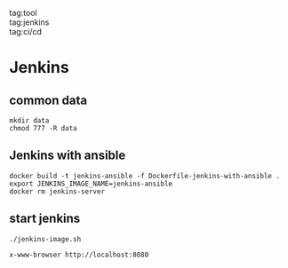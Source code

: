 tag:tool  
tag:jenkins  
tag:ci/cd  

# Jenkins
##  common data 
```shell
mkdir data
chmod 777 -R data
```

## Jenkins with ansible 
```shell
docker build -t jenkins-ansible -f Dockerfile-jenkins-with-ansible .
export JENKINS_IMAGE_NAME=jenkins-ansible
docker rm jenkins-server
```


## start jenkins
```shell
./jenkins-image.sh
```

```shell    
x-www-browser http://localhost:8080
```

